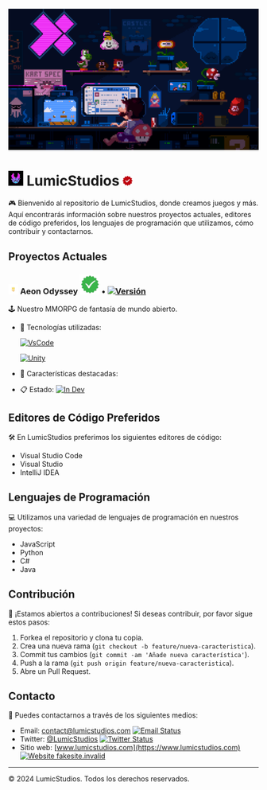[![Banner de LumicStudios](/Recursos/lumic-banner.gif)](https://www.lumicstudios.com)

# <img src="/Recursos/lumic-logo.png" width="30"> LumicStudios <img src="/Recursos/red-check.png" width="20">

🎮 Bienvenido al repositorio de LumicStudios, donde creamos juegos y más. Aquí encontrarás información sobre nuestros proyectos actuales, editores de código preferidos, los lenguajes de programación que utilizamos, cómo contribuir y contactarnos. 

## Proyectos Actuales

### <img src="/Recursos/aeon-logo.png" width="20"> Aeon Odyssey <img src="/Recursos/green-check.png" width="40"> • [![Versión](https://img.shields.io/badge/Version-0.0.1-green.svg)](https://GitHub.com/Naereen/StrapDown.js/graphs/commit-activity)
🕹️ Nuestro MMORPG de fantasía de mundo abierto.

- 🔧 Tecnologías utilizadas:
  
   [![VsCode](https://img.shields.io/badge/Made_With-VsCode-green.svg)](https://GitHub.com/Naereen/StrapDown.js/graphs/commit-activity) 

   [![Unity](https://img.shields.io/badge/Made_With-Unity-green.svg)](https://GitHub.com/Naereen/StrapDown.js/graphs/commit-activity)
  
- 🌟 Características destacadas: 
- 📋 Estado: [![In Dev](https://img.shields.io/badge/In_Dev-yes-green.svg)](https://GitHub.com/Naereen/StrapDown.js/graphs/commit-activity)

## Editores de Código Preferidos

🛠️ En LumicStudios preferimos los siguientes editores de código:

- Visual Studio Code
- Visual Studio
- IntelliJ IDEA

## Lenguajes de Programación

💻 Utilizamos una variedad de lenguajes de programación en nuestros proyectos:

- JavaScript
- Python
- C#
- Java

## Contribución

🚀 ¡Estamos abiertos a contribuciones! Si deseas contribuir, por favor sigue estos pasos:

1. Forkea el repositorio y clona tu copia.
2. Crea una nueva rama (`git checkout -b feature/nueva-caracteristica`).
3. Commit tus cambios (`git commit -am 'Añade nueva característica'`).
4. Push a la rama (`git push origin feature/nueva-caracteristica`).
5. Abre un Pull Request.

## Contacto

📧 Puedes contactarnos a través de los siguientes medios:

- Email: contact@lumicstudios.com [![Email Status](https://img.shields.io/badge/Email_Status-None-red.svg)](https://GitHub.com/Naereen/StrapDown.js/graphs/commit-activity)
- Twitter: [@LumicStudios](https://twitter.com/LumicStudios) [![Twitter Status](https://img.shields.io/badge/Twitter_Status-None-red.svg)](https://GitHub.com/Naereen/StrapDown.js/graphs/commit-activity)
- Sitio web: [www.lumicstudios.com](https://www.lumicstudios.com) [![Website fakesite.invalid](https://img.shields.io/website-up-down-green-red/http/fakesite.invalid.svg)](http://fakesite.invalid/)

---

© 2024 LumicStudios. Todos los derechos reservados. 
